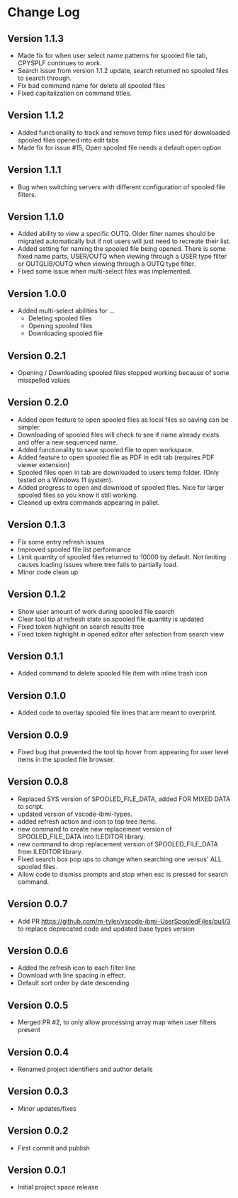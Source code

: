 # Change Log
## Version 1.1.3
  * Made fix for when user select name patterns for spooled file tab, CPYSPLF continues to work.
  * Search issue from version 1.1.2 update, search returned no spooled files to search through.
  * Fix bad command name for delete all spooled files
  * Fixed capitalization on command titles. 
  
## Version 1.1.2
  * Added functionality to track and remove temp files used for downloaded spooled files opened into edit tabs
  * Made fix for issue #15, Open spooled file needs a default open option

## Version 1.1.1 
  *  Bug when switching servers with different configuration of spooled file filters.
  
## Version 1.1.0 
  *  Added ability to view a specific OUTQ.  Older filter names should be migrated automatically but if not users will just need to recreate their list. 
  *  Added setting for naming the spooled file being opened.  There is some fixed name parts, USER/OUTQ when viewing through a USER type filter or OUTQLIB/OUTQ when viewing through a OUTQ type filter.
  *  Fixed some issue when multi-select files was implemented.

## Version 1.0.0
  * Added multi-select abilities for ...
    * Deleting spooled files
    * Opening spooled files
    * Downloading spooled file
    
## Version 0.2.1
  * Opening / Downloading spooled files stopped working because of some misspelled values
  
## Version 0.2.0
  * Added open feature to open spooled files as local files so saving can be simpler.
  * Downloading of spooled files will check to see if name already exists and offer a new sequenced name.
  * Added functionality to save spooled file to open workspace.
  * Added feature to open spooled file as PDF in edit tab (requires PDF viewer extension)
  * Spooled files open in tab are downloaded to users temp folder. (Only tested on a Windows 11 system).
  * Added progress to open and download of spooled files.  Nice for larger spooled files so you know it still working.
  * Cleaned up extra commands appearing in pallet.

## Version 0.1.3
  * Fix some entry refresh issues
  * Improved spooled file list performance
  * Limit quantity of spooled files returned to 10000 by default. Not limiting causes loading issues where tree fails to partially load.
  * Minor code clean up

## Version 0.1.2
  * Show user amount of work during spooled file search
  * Clear tool tip at refresh state so spooled file quantity is updated
  * Fixed token highlight on search results tree
  * Fixed token highlight in opened editor after selection from search view

## Version 0.1.1
  * Added command to delete spooled file item with inline trash icon
## Version 0.1.0
  * Added code to overlay spooled file lines that are meant to overprint. 
## Version 0.0.9
  * Fixed bug that prevented the tool tip hover from appearing for user level items in the spooled file browser.
  
## Version 0.0.8
  * Replaced SYS version of SPOOLED_FILE_DATA, added FOR MIXED DATA to script.
  * updated version of vscode-ibmi-types.
  * added refresh action and icon to top tree items.
  * new command to create new replacement version of SPOOLED_FILE_DATA into ILEDITOR library.
  * new command to drop replacement version of SPOOLED_FILE_DATA from ILEDITOR library.
  * Fixed search box pop ups to change when searching one versus' ALL spooled files.
  * Allow code to dismiss prompts and stop when esc is pressed for search command.

## Version 0.0.7
  * Add PR https://github.com/m-tyler/vscode-ibmi-UserSpooledFiles/pull/3 to replace deprecated code and updated base types version

## Version 0.0.6
  * Added the refresh icon to each filter line
  * Download with line spacing in effect.
  * Default sort order by date descending
  
## Version 0.0.5
  * Merged PR #2, to only allow processing array map when user filters present

## Version 0.0.4
  * Renamed project identifiers and author details

## Version 0.0.3
  * Minor updates/fixes

## Version 0.0.2
  * First commit and publish

## Version 0.0.1
  * Initial project space release